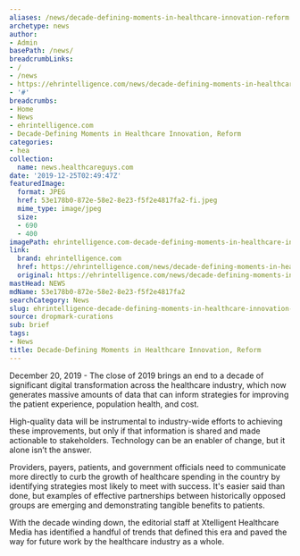 ```yaml
---
aliases: /news/decade-defining-moments-in-healthcare-innovation-reform
archetype: news
author:
- Admin
basePath: /news/
breadcrumbLinks:
- /
- /news
- https://ehrintelligence.com/news/decade-defining-moments-in-healthcare-innovation-reform
- '#'
breadcrumbs:
- Home
- News
- ehrintelligence.com
- Decade-Defining Moments in Healthcare Innovation, Reform
categories:
- hea
collection:
  name: news.healthcareguys.com
date: '2019-12-25T02:49:47Z'
featuredImage:
  format: JPEG
  href: 53e178b0-872e-58e2-8e23-f5f2e4817fa2-fi.jpeg
  mime_type: image/jpeg
  size:
  - 690
  - 400
imagePath: ehrintelligence.com-decade-defining-moments-in-healthcare-innovation-reform
link:
  brand: ehrintelligence.com
  href: https://ehrintelligence.com/news/decade-defining-moments-in-healthcare-innovation-reform
  original: https://ehrintelligence.com/news/decade-defining-moments-in-healthcare-innovation-reform
mastHead: NEWS
mdName: 53e178b0-872e-58e2-8e23-f5f2e4817fa2
searchCategory: News
slug: ehrintelligence-decade-defining-moments-in-healthcare-innovation-reform
source: dropmark-curations
sub: brief
tags:
- News
title: Decade-Defining Moments in Healthcare Innovation, Reform
---
```


December 20, 2019 - The close of 2019 brings an end to a decade of significant digital transformation across the healthcare industry, which now generates massive amounts of data that can inform strategies for improving the patient experience, population health, and cost.

High-quality data will be instrumental to industry-wide efforts to achieving these improvements, but only if that information is shared and made actionable to stakeholders. Technology can be an enabler of change, but it alone isn’t the answer.

Providers, payers, patients, and government officials need to communicate more directly to curb the growth of healthcare spending in the country by identifying strategies most likely to meet with success. It's easier said than done, but examples of effective partnerships between historically opposed groups are emerging and demonstrating tangible benefits to patients.

With the decade winding down, the editorial staff at Xtelligent Healthcare Media has identified a handful of trends that defined this era and paved the way for future work by the healthcare industry as a whole.